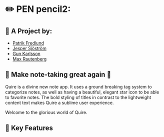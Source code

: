 # :pencil2: PEN pencil2:

## :information_desk_person: A Project by:

- [Patrik Fredlund](https://github.com/patrik-fredlund)
- [Jesper Sjöström](https://github.com/SjostromJesper)
- [Gun Karlsson](https://github.com/gunkarlsson)
- [Max Rautenberg](https://github.com/mrautenberg)

## :crown: Make note-taking great again :crown:

Quire is a divine new note app. 
It uses a ground breaking tag system to categorize notes, as well as having a beautiful, elegant star icon to be able to favorite notes. 
The bold styling of titles in contrast to the lightweight content text makes Quire a sublime user experience. 

Welcome to the glorious world of Quire.


## :tada: Key Features
